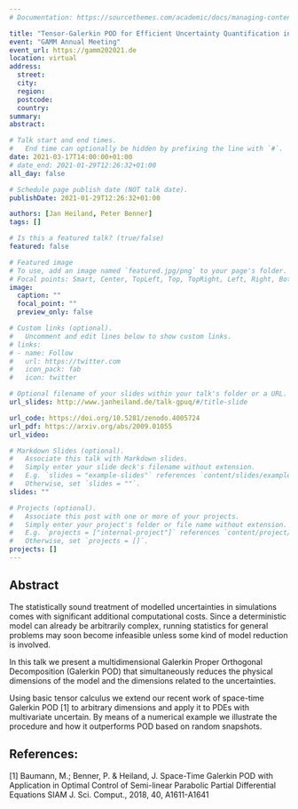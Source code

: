 ```yaml
---
# Documentation: https://sourcethemes.com/academic/docs/managing-content/

title: "Tensor-Galerkin POD for Efficient Uncertainty Quantification in PDEs with Multivariate Random Parameters"
event: "GAMM Annual Meeting"
event_url: https://gamm202021.de
location: virtual
address:
  street:
  city:
  region:
  postcode:
  country:
summary:
abstract:

# Talk start and end times.
#   End time can optionally be hidden by prefixing the line with `#`.
date: 2021-03-17T14:00:00+01:00
# date_end: 2021-01-29T12:26:32+01:00
all_day: false

# Schedule page publish date (NOT talk date).
publishDate: 2021-01-29T12:26:32+01:00

authors: [Jan Heiland, Peter Benner]
tags: []

# Is this a featured talk? (true/false)
featured: false

# Featured image
# To use, add an image named `featured.jpg/png` to your page's folder. 
# Focal points: Smart, Center, TopLeft, Top, TopRight, Left, Right, BottomLeft, Bottom, BottomRight.
image:
  caption: ""
  focal_point: ""
  preview_only: false

# Custom links (optional).
#   Uncomment and edit lines below to show custom links.
# links:
# - name: Follow
#   url: https://twitter.com
#   icon_pack: fab
#   icon: twitter

# Optional filename of your slides within your talk's folder or a URL.
url_slides: http://www.janheiland.de/talk-gpuq/#/title-slide

url_code: https://doi.org/10.5281/zenodo.4005724
url_pdf: https://arxiv.org/abs/2009.01055
url_video:

# Markdown Slides (optional).
#   Associate this talk with Markdown slides.
#   Simply enter your slide deck's filename without extension.
#   E.g. `slides = "example-slides"` references `content/slides/example-slides.md`.
#   Otherwise, set `slides = ""`.
slides: ""

# Projects (optional).
#   Associate this post with one or more of your projects.
#   Simply enter your project's folder or file name without extension.
#   E.g. `projects = ["internal-project"]` references `content/project/deep-learning/index.md`.
#   Otherwise, set `projects = []`.
projects: []
---
```


## Abstract

The statistically sound treatment of modelled uncertainties in simulations comes with significant additional computational costs. Since a deterministic model can already be arbitrarily complex, running statistics for general problems may soon become infeasible unless some kind of model reduction is involved.

In this talk we present a multidimensional Galerkin Proper Orthogonal Decomposition (Galerkin POD)
that simultaneously reduces the physical dimensions of the model and the dimensions related to
the uncertainties.

Using basic tensor calculus we extend our recent work of space-time Galerkin POD [1] to arbitrary dimensions and apply it to PDEs with multivariate uncertain. By means of a numerical example we illustrate the procedure and how it outperforms POD based on random snapshots.

## References:
[1] Baumann, M.; Benner, P. & Heiland, J. Space-Time Galerkin POD with Application in Optimal Control of Semi-linear Parabolic Partial Differential Equations SIAM J. Sci. Comput., 2018, 40, A1611-A1641
